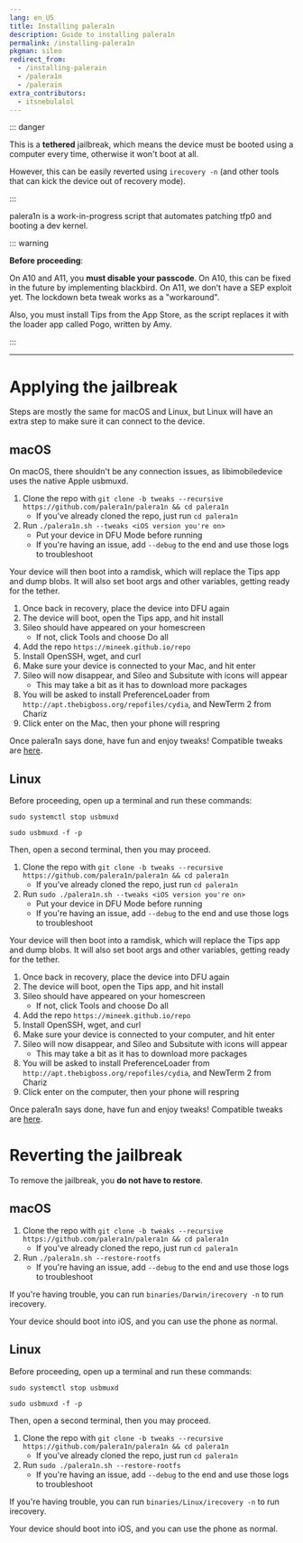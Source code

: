 ```yaml
---
lang: en_US
title: Installing palera1n
description: Guide to installing palera1n
permalink: /installing-palera1n
pkgman: sileo
redirect_from:
  - /installing-palerain
  - /palera1n
  - /palerain
extra_contributors:
  - itsnebulalol
---
```


::: danger

This is a **tethered** jailbreak, which means the device must be booted using a computer every time, otherwise it won't boot at all.

However, this can be easily reverted using `irecovery -n` (and other tools that can kick the device out of recovery mode).

:::

palera1n is a work-in-progress script that automates patching tfp0 and booting a dev kernel.

::: warning

**Before proceeding**:

On A10 and A11, you **must disable your passcode**. On A10, this can be fixed in the future by implementing blackbird. On A11, we don't have a SEP exploit yet. The lockdown beta tweak works as a "workaround".

Also, you must install Tips from the App Store, as the script replaces it with the loader app called Pogo, written by Amy. 

:::


---

# Applying the jailbreak

Steps are mostly the same for macOS and Linux, but Linux will have an extra step to make sure it can connect to the device.

## macOS

On macOS, there shouldn't be any connection issues, as libimobiledevice uses the native Apple usbmuxd.

1. Clone the repo with `git clone -b tweaks --recursive https://github.com/palera1n/palera1n && cd palera1n`
    - If you've already cloned the repo, just run `cd palera1n`
2. Run `./palera1n.sh --tweaks <iOS version you're on>`
    - Put your device in DFU Mode before running
    - If you're having an issue, add `--debug` to the end and use those logs to troubleshoot

Your device will then boot into a ramdisk, which will replace the Tips app and dump blobs. It will also set boot args and other variables, getting ready for the tether.

1. Once back in recovery, place the device into DFU again
2. The device will boot, open the Tips app, and hit install
3. Sileo should have appeared on your homescreen
    - If not, click Tools and choose Do all
4. Add the repo `https://mineek.github.io/repo`
5. Install OpenSSH, wget, and curl
6. Make sure your device is connected to your Mac, and hit enter
7. Sileo will now disappear, and Sileo and Subsitute with icons will appear
    - This may take a bit as it has to download more packages
8. You will be asked to install PreferenceLoader from `http://apt.thebigboss.org/repofiles/cydia`, and NewTerm 2 from Chariz
9. Click enter on the Mac, then your phone will respring

Once palera1n says done, have fun and enjoy tweaks! Compatible tweaks are [here](https://github.com/itsnebulalol/ios15-tweaks).

## Linux

Before proceeding, open up a terminal and run these commands:

`sudo systemctl stop usbmuxd`

`sudo usbmuxd -f -p`

Then, open a second terminal, then you may proceed.

1. Clone the repo with `git clone -b tweaks --recursive https://github.com/palera1n/palera1n && cd palera1n`
    - If you've already cloned the repo, just run `cd palera1n`
2. Run `sudo ./palera1n.sh --tweaks <iOS version you're on>`
    - Put your device in DFU Mode before running
    - If you're having an issue, add `--debug` to the end and use those logs to troubleshoot

Your device will then boot into a ramdisk, which will replace the Tips app and dump blobs. It will also set boot args and other variables, getting ready for the tether.

1. Once back in recovery, place the device into DFU again
2. The device will boot, open the Tips app, and hit install
3. Sileo should have appeared on your homescreen
    - If not, click Tools and choose Do all
4. Add the repo `https://mineek.github.io/repo`
5. Install OpenSSH, wget, and curl
6. Make sure your device is connected to your computer, and hit enter
7. Sileo will now disappear, and Sileo and Subsitute with icons will appear
    - This may take a bit as it has to download more packages
8. You will be asked to install PreferenceLoader from `http://apt.thebigboss.org/repofiles/cydia`, and NewTerm 2 from Chariz
9. Click enter on the computer, then your phone will respring

Once palera1n says done, have fun and enjoy tweaks! Compatible tweaks are [here](https://github.com/itsnebulalol/ios15-tweaks).

# Reverting the jailbreak

To remove the jailbreak, you **do not have to restore**.

## macOS

1. Clone the repo with `git clone -b tweaks --recursive https://github.com/palera1n/palera1n && cd palera1n`
    - If you've already cloned the repo, just run `cd palera1n`
2. Run `./palera1n.sh --restore-rootfs`
    - If you're having an issue, add `--debug` to the end and use those logs to troubleshoot

If you're having trouble, you can run `binaries/Darwin/irecovery -n` to run irecovery.

Your device should boot into iOS, and you can use the phone as normal.

## Linux

Before proceeding, open up a terminal and run these commands:

`sudo systemctl stop usbmuxd`

`sudo usbmuxd -f -p`

Then, open a second terminal, then you may proceed.

1. Clone the repo with `git clone -b tweaks --recursive https://github.com/palera1n/palera1n && cd palera1n`
    - If you've already cloned the repo, just run `cd palera1n`
2. Run `sudo ./palera1n.sh --restore-rootfs`
    - If you're having an issue, add `--debug` to the end and use those logs to troubleshoot

If you're having trouble, you can run `binaries/Linux/irecovery -n` to run irecovery.

Your device should boot into iOS, and you can use the phone as normal.

